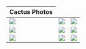


<html>
	<head>
		<link type="text/css" rel="stylesheet" href="stylesheet.css" />
		<title>My Photo Page</title>
	</head>
	<body>
	    <table border:"1px">
	        <thead>
	            <th colspan:"3">Cactus Photos</th>
	        </thead>
	        <tr>
	            <td><img src="https://upload.wikimedia.org/wikipedia/commons/thumb/1/12/Singapore_Botanic_Gardens_Cactus_Garden_2.jpg/225px-Singapore_Botanic_Gardens_Cactus_Garden_2.jpg" /></td>
	            <td><img src="http://www.himhministries.com/uploads/2/5/6/8/25688620/3168713_orig.jpg" /></td>
	            <td><img src="https://static.esea.net/global/images/users/1029564.1472750402.png" /></td>
	        </tr>
	        <tr>
	            <td><img src="http://weknowyourdreams.com/images/cactus/cactus-02.jpg" /></td>
	            <td><img src="http://img.freepik.com/free-vector/cactus-in-cute-style_23-2147512212.jpg?size=338&ext=jpg" /></td>
	            <td><img src="http://www.wikihow.com/images/d/d6/Grow-a-Cactus-Step-15.jpg" /></td>
	        </tr>
	        <tr>
	            <td><img src="https://upload.wikimedia.org/wikipedia/commons/thumb/f/fc/Cactus1web.jpg/225px-Cactus1web.jpg" /></td>
	            <td><img src="https://s-media-cache-ak0.pinimg.com/564x/0f/7a/cd/0f7acdc9feba374482b5faf75e5e82b2.jpg" /></td>
	            <td><img src="http://hyperallergic.com/wp-content/uploads/2016/04/key-and-pain.jpg" /></td>
	        </tr>
	    </table>
	</body>
</html>

